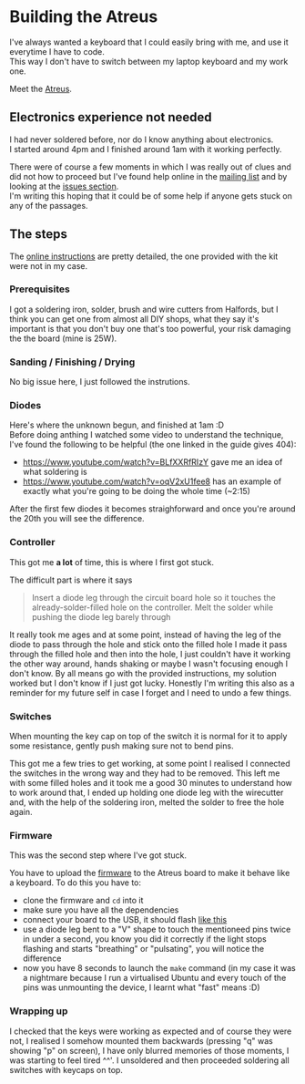 # Building the Atreus

I've always wanted a keyboard that I could easily bring with me, and use it everytime I have to code.<br />
This way I don't have to switch between my laptop keyboard and my work one.

Meet the [Atreus](http://atreus.technomancy.us/).

## Electronics experience not needed

I had never soldered before, nor do I know anything about electronics.<br />
I started around 4pm and I finished around 1am with it working perfectly.

There were of course a few moments in which I was really out of clues and did not how to proceed but I've found help online in the [mailing list](http://atreus.technomancy.us/list) and by looking at the [issues section](https://github.com/technomancy/atreus-firmware/issues?utf8=%E2%9C%93&q=is%3Aissue).<br />
I'm writing this hoping that it could be of some help if anyone gets stuck on any of the passages.

## The steps

The [online instructions](http://atreus.technomancy.us/assembly.pdf) are pretty detailed, the one provided with the kit were not in my case.

### Prerequisites

I got a soldering iron, solder, brush and wire cutters from Halfords, but I think you can get one from almost all DIY shops, what they say it's important is that you don't buy one that's too powerful, your risk damaging the  the board (mine is 25W).

### Sanding / Finishing / Drying

No big issue here, I just followed the instrutions.

### Diodes

Here's where the unknown begun, and finished at 1am :D<br />
Before doing anthing I watched some video to understand the technique, I've found the following to be helpful (the one linked in the guide gives 404):
 * https://www.youtube.com/watch?v=BLfXXRfRIzY gave me an idea of what soldering is
 * https://www.youtube.com/watch?v=oqV2xU1fee8 has an example of exactly what you're going to be doing the whole time (~2:15)
 
 After the first few diodes it becomes straighforward and once you're around the 20th you will see the difference.
 
### Controller
 
 This got me **a lot** of time, this is where I first got stuck.
 
The difficult part is where it says

> Insert a diode leg through the circuit board hole so it touches the already-solder-filled hole on the controller.
> Melt the solder while pushing the diode leg barely through

It really took me ages and at some point, instead of having the leg of the diode to pass through the hole and stick onto the filled hole I made it pass through the filled hole and then into the hole, I just couldn't have it working the other way around, hands shaking or maybe I wasn't focusing enough I don't know. By all means go with the provided instructions, my solution worked but I don't know if I just got lucky. Honestly I'm writing this also as a reminder for my future self in case I forget and I need to undo a few things.

### Switches

When mounting the key cap on top of the switch it is normal for it to apply some resistance, gently push making sure not to bend pins.

This got me a few tries to get working, at some point I realised I connected the switches in the wrong way and they had to be removed. This left me with some filled holes and it took me a good 30 minutes to understand how to work around that, I ended up holding one diode leg with the wirecutter and, with the help of the soldering iron, melted the solder to free the hole again.

### Firmware

This was the second step where I've got stuck.

You have to upload the [firmware](https://github.com/technomancy/atreus-firmware) to the Atreus board to make it behave like a keyboard. To do this you have to:

 * clone the firmware and `cd` into it
 * make sure you have all the dependencies
 * connect your board to the USB, it should flash [like this](http://i.imgur.com/QrSi9tu.gifv)
 * use a diode leg bent to a "V" shape to touch the mentioneed pins twice in under a second, you know you did it correctly if the light stops flashing and starts "breathing" or "pulsating", you will notice the difference
 * now you have 8 seconds to launch the `make` command (in my case it was a nightmare because I run a virtualised Ubuntu and every touch of the pins was unmounting the device, I learnt what "fast" means :D)

### Wrapping up

I checked that the keys were working as expected and of course they were not, I realised I somehow mounted them backwards (pressing "q" was showing "p" on screen), I have only blurred memories of those moments, I was starting to feel tired ^^'. I unsoldered and then proceeded soldering all switches with keycaps on top.
